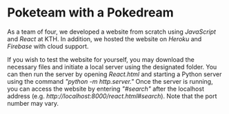# Poketeam with a Pokedream

As a team of four, we developed a website from scratch using _JavaScript_ and _React_ at KTH. In addition, we hosted the website on _Heroku_ and _Firebase_ with cloud support.

If you wish to test the website for yourself, you may download the necessary files and initiate a local server using the designated folder. You can then run the server by opening _React.html_ and starting a Python server using the command _"python -m http.server."_ Once the server is running, you can access the website by entering _"#search"_ after the localhost address (e.g. _http://localhost:8000/react.html#search_). Note that the port number may vary.
